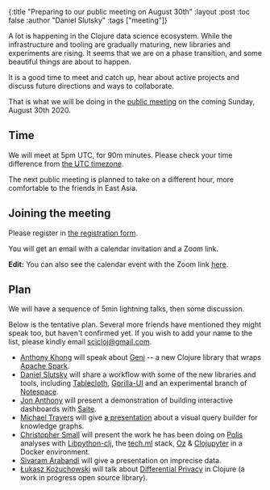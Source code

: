 {:title "Preparing to our public meeting on August 30th"
 :layout :post
 :toc false
 :author "Daniel Slutsky"
 :tags  ["meeting"]}

A lot is happening in the Clojure data science ecosystem. While the infrastructure and tooling are gradually maturing, new libraries and experiments are rising. It seems that we are on a phase transition, and some beautiful things are about to happen.

It is a good time to meet and catch up, hear about active projects and discuss future directions and ways to collaborate.

That is what we will be doing in the [public meeting](https://twitter.com/scicloj/status/1291845872884625408) on the coming Sunday, August 30th 2020.

## Time
We will meet at 5pm UTC, for 90m minutes. Please check your time difference from [the UTC timezone](https://time.is/UTC).

The next public meeting is planned to take on a different hour, more comfortable to the friends in East Asia.

## Joining the meeting

Please register in [the registration form](https://tinyurl.com/y4a2w79g).

You will get an email with a calendar invitation and a Zoom link.

**Edit:** You can also see the calendar event with the Zoom link [here](https://calendar.google.com/event?action=TEMPLATE&tmeid=NGViazd2cjNhdjNsdG03OXFnczhvOHFhdTkgc2NpY2xvakBt&tmsrc=scicloj%40gmail.com).

## Plan

We will have a sequence of 5min lightning talks, then some discussion.

Below is the tentative plan. Several more friends have mentioned they might speak too, but haven't confirmed yet. If you wish to add your name to the list, please kindly email [scicloj@gmail.com](mailto:scicloj@gmail.com).

* [Anthony Khong](https://www.linkedin.com/in/anthony-khong/) will speak about [Geni](https://github.com/zero-one-group/geni) -- a new Clojure library that wraps [Apache Spark](https://spark.apache.org/).
* [Daniel Slutsky](https://twitter.com/daslu_) will share a workflow with some of the new libraries and tools, including [Tablecloth](https://github.com/scicloj/tablecloth), [Gorilla-UI](https://github.com/pink-gorilla/gorilla-ui) and an experimental branch of [Notespace](https://github.com/scicloj/Notespace).
* [Jon Anthony](https://github.com/jsa-aerial) will present a demonstration of building interactive dashboards with [Saite](https://github.com/jsa-aerial/saite).
* [Michael Travers](https://twitter.com/mtraven) will give [a presentation](https://drive.google.com/file/d/1WSsW6Y9cexKm7n6Ts6QwDC8lgV1-pzdf/view) about a visual query builder for knowledge graphs.
* [Christopher Small](https://twitter.com/metasoarous) will present the work he has been doing on [Polis](https://twitter.com/UsePolis) analyses with [Libpython-clj](https://github.com/clj-python/libpython-clj), the [tech.ml](https://github.com/techascent/tech.ml) stack, [Oz](https://github.com/metasoarous/oz) & [Clojupyter](https://github.com/clojupyter/clojupyter) in a Docker environment.
* [Sivaram Arabandi](https://twitter.com/ontomd) will give a presentation on imprecise data.
* [Łukasz Kożuchowski](https://twitter.com/replomancer) will talk about [Differential Privacy](https://en.wikipedia.org/wiki/Differential_privacy) in Clojure (a work in progress open source library).

